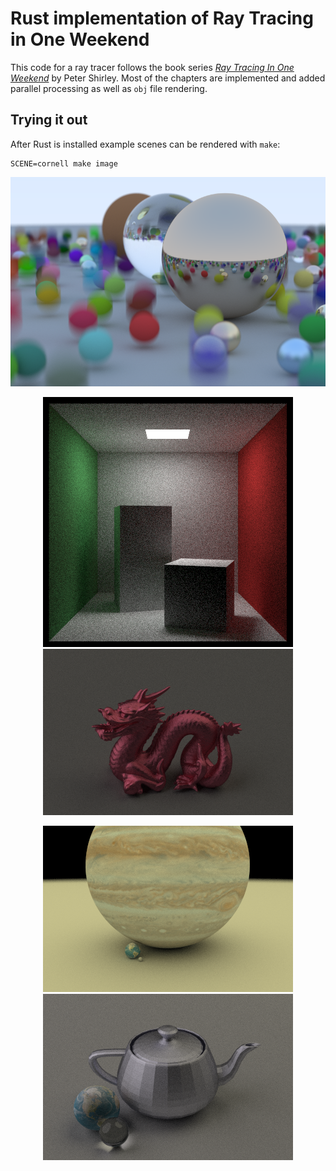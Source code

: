 # Rust implementation of Ray Tracing in One Weekend

This code for a ray tracer follows the book series [_Ray Tracing In One Weekend_](https://raytracing.github.io/) by Peter Shirley. Most of the chapters are implemented and added parallel processing as well as `obj` file rendering.

## Trying it out

After Rust is installed example scenes can be rendered with `make`:

```
SCENE=cornell make image
```

<p align="center">
    <img src="/out/one-weekend.png">
</p>

<p align="center">
    <img src="/out/cornell.png">
    <img src="/out/dragon.png">
</p>

<p align="center">
    <img src="/out/spheres.png">
    <img src="/out/teapot.png">
</p>

